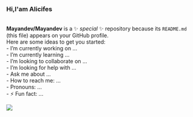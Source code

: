 ### Hi,I'am Alicifes   
<br/>**Mayandev/Mayandev** is a ✨ _special_ ✨ repository because its `README.md` (this file) appears on your GitHub profile.
<br/>Here are some ideas to get you started:
<br/>-   I’m currently working on ...<br/>-   I’m currently learning ...<br/>-   I’m looking to collaborate on ...<br/>-   I’m looking for help with ...<br/>-   Ask me about ...<br/>-   How to reach me: ...<br/>-   Pronouns: ...<br/>- ⚡ Fun fact: ...<br/>


![](https://github-readme-stats.vercel.app/api?username=alicifes)